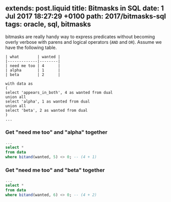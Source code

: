 extends: post.liquid
title: Bitmasks in SQL
date: 1 Jul 2017 18:27:29 +0100
path: 2017/bitmasks-sql
tags: oracle, sql, bitmasks
---

bitmasks are really handy way to express predicates without becoming overly
verbose with parens and logical operators (`AND` and `OR`). Assume we have the 
following table.

```
| what        | wanted |
|-------------|--------|
| need me too | 4      |
| alpha       | 1      |
| beta        | 2      |

with data as
(
select 'appears_in_both', 4 as wanted from dual
union all
select 'alpha', 1 as wanted from dual
union all
select 'beta', 2 as wanted from dual
)
...
```

### Get "need me too" and "alpha" together

```sql
...
select * 
from data
where bitand(wanted, 5) <> 0; -- (4 + 1)
```

### Get "need me too" and "beta" together

```sql
...
select * 
from data
where bitand(wanted, 6) <> 0; -- (4 + 2)
```